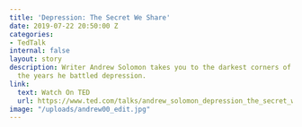 ```yaml
---
title: 'Depression: The Secret We Share'
date: 2019-07-22 20:50:00 Z
categories:
- TedTalk
internal: false
layout: story
description: Writer Andrew Solomon takes you to the darkest corners of his mind during
  the years he battled depression.
link:
  text: Watch On TED
  url: https://www.ted.com/talks/andrew_solomon_depression_the_secret_we_share?utm_campaign=tedspread&utm_medium=referral&utm_source=tedcomshare
image: "/uploads/andrew00_edit.jpg"
---
```


